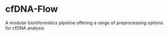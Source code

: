 # cfDNA-Flow
A modular bioinformatics pipeline offering a range of preprocessing options for cfDNA analysis
